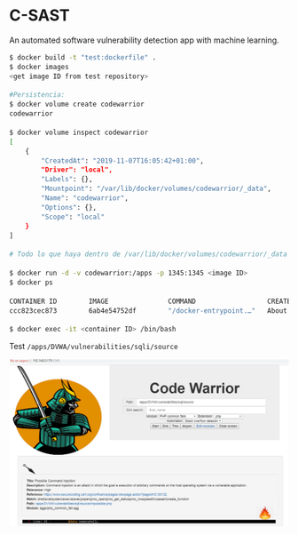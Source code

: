 # C-SAST
An automated software vulnerability detection app with machine learning.

```bash
$ docker build -t "test:dockerfile" .
$ docker images
<get image ID from test repository>

#Persistencia:
$ docker volume create codewarrior
codewarrior

$ docker volume inspect codewarrior
[
    {
        "CreatedAt": "2019-11-07T16:05:42+01:00",
        "Driver": "local",
        "Labels": {},
        "Mountpoint": "/var/lib/docker/volumes/codewarrior/_data",
        "Name": "codewarrior",
        "Options": {},
        "Scope": "local"
    }
]

# Todo lo que haya dentro de /var/lib/docker/volumes/codewarrior/_data va a aparecer en la carpeta /apps de nuestro contenedor.

$ docker run -d -v codewarrior:/apps -p 1345:1345 <image ID>
$ docker ps

CONTAINER ID        IMAGE               COMMAND                  CREATED              PORTS                             
ccc823cec873        6ab4e54752df        "/docker-entrypoint.…"   About a minute ago   443/tcp, 0.0.0.0:1345->1345/tcp

$ docker exec -it <container ID> /bin/bash

```
Test ```/apps/DVWA/vulnerabilities/sqli/source```

<p align="center"><img src="images/01.png" /></p>

